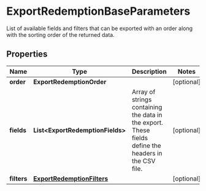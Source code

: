 

# ExportRedemptionBaseParameters

List of available fields and filters that can be exported with an order along with the sorting order of the returned data.

## Properties

| Name | Type | Description | Notes |
|------------ | ------------- | ------------- | -------------|
|**order** | **ExportRedemptionOrder** |  |  [optional] |
|**fields** | **List&lt;ExportRedemptionFields&gt;** | Array of strings containing the data in the export. These fields define the headers in the CSV file. |  [optional] |
|**filters** | [**ExportRedemptionFilters**](ExportRedemptionFilters.md) |  |  [optional] |



